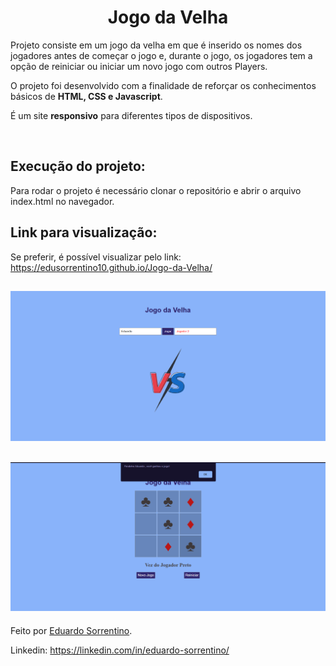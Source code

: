 <h1 align="center" >Jogo da Velha</h1>
<p>Projeto consiste em um jogo da velha em que é inserido os nomes dos jogadores antes de começar o jogo e, durante o jogo, os jogadores tem a opção de reiniciar ou iniciar um novo jogo com outros Players.</p> 
<p>O projeto foi desenvolvido com a finalidade de reforçar os conhecimentos básicos de <strong>HTML, CSS e Javascript</strong>.</p>
<p>É um site <strong>responsivo</strong> para diferentes tipos de dispositivos.</p>
<br>

## Execução do projeto:
Para rodar o projeto é necessário clonar o repositório e abrir o arquivo index.html no navegador.

## Link para visualização:
Se preferir, é possível visualizar pelo link: https://edusorrentino10.github.io/Jogo-da-Velha/


<h2 align="center"><img  src="./images/players-print-readme.png"></h2>
<h2 align="center"><img src="./images/jogo-win-print-readme.png"></h2>

Feito por <a href="https://github.com/Edusorrentino10">Eduardo Sorrentino</a>.

Linkedin: https://linkedin.com/in/eduardo-sorrentino/